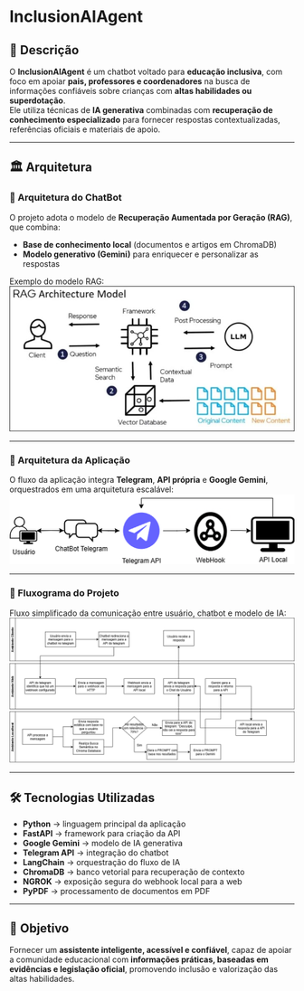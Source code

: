 # InclusionAIAgent

## 📌 Descrição

O **InclusionAIAgent** é um chatbot voltado para **educação inclusiva**, com foco em apoiar **pais, professores e coordenadores** na busca de informações confiáveis sobre crianças com **altas habilidades ou superdotação**.  
Ele utiliza técnicas de **IA generativa** combinadas com **recuperação de conhecimento especializado** para fornecer respostas contextualizadas, referências oficiais e materiais de apoio.

---

## 🏛 Arquitetura

### 🔹 Arquitetura do ChatBot

O projeto adota o modelo de **Recuperação Aumentada por Geração (RAG)**, que combina:

- **Base de conhecimento local** (documentos e artigos em ChromaDB)
- **Modelo generativo (Gemini)** para enriquecer e personalizar as respostas

Exemplo do modelo RAG:  
![RAG Architecture Model](para_readme/rag_arc_model.png)

---

### 🔹 Arquitetura da Aplicação

O fluxo da aplicação integra **Telegram**, **API própria** e **Google Gemini**, orquestrados em uma arquitetura escalável:  
![Arquitetura da Aplicação](para_readme/arquitetura_projeto.png)

---

### 🔹 Fluxograma do Projeto

Fluxo simplificado da comunicação entre usuário, chatbot e modelo de IA:  
![Fluxograma do Projeto](para_readme/fluxo_projeto.png)

---

## 🛠 Tecnologias Utilizadas

- **Python** → linguagem principal da aplicação
- **FastAPI** → framework para criação da API
- **Google Gemini** → modelo de IA generativa
- **Telegram API** → integração do chatbot
- **LangChain** → orquestração do fluxo de IA
- **ChromaDB** → banco vetorial para recuperação de contexto
- **NGROK** → exposição segura do webhook local para a web
- **PyPDF** → processamento de documentos em PDF

---

## 🚀 Objetivo

Fornecer um **assistente inteligente, acessível e confiável**, capaz de apoiar a comunidade educacional com **informações práticas, baseadas em evidências e legislação oficial**, promovendo inclusão e valorização das altas habilidades.
